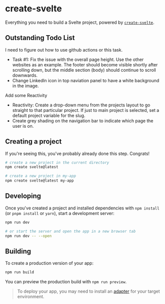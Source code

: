 # create-svelte

Everything you need to build a Svelte project, powered by [`create-svelte`](https://github.com/sveltejs/kit/tree/main/packages/create-svelte).

## Outstanding Todo List

I need to figure out how to use github actions or this task.
- Task #1: Fix the issue with the overall page height. Use the other websites as an example. The footer should become visible shortly after scrolling down, but the middle section (body) should continue to scroll downwards.
- Change LinkedIn icon in top naviation panel to have a white background in the image.

Add some Reactivity
- Reactivity: Create a drop-down menu from the projects layout to go straight to that particular project. If just to main project is selected, set a default project variable for the slug.
- Create grey shading on the navigation bar to indicate which page the user is on.

## Creating a project

If you're seeing this, you've probably already done this step. Congrats!

```bash
# create a new project in the current directory
npm create svelte@latest

# create a new project in my-app
npm create svelte@latest my-app
```

## Developing

Once you've created a project and installed dependencies with `npm install` (or `pnpm install` or `yarn`), start a development server:

```bash
npm run dev

# or start the server and open the app in a new browser tab
npm run dev -- --open
```

## Building

To create a production version of your app:

```bash
npm run build
```

You can preview the production build with `npm run preview`.

> To deploy your app, you may need to install an [adapter](https://kit.svelte.dev/docs/adapters) for your target environment.
